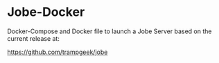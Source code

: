 # Jobe-Docker
Docker-Compose and Docker file to launch a Jobe Server based on the current release at: 

https://github.com/trampgeek/jobe
